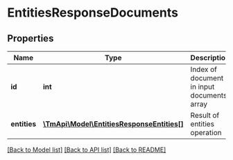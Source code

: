 # EntitiesResponseDocuments

## Properties
Name | Type | Description | Notes
------------ | ------------- | ------------- | -------------
**id** | **int** | Index of document in input documents array | [optional] 
**entities** | [**\TmApi\Model\EntitiesResponseEntities[]**](EntitiesResponseEntities.md) | Result of entities operation | [optional] 

[[Back to Model list]](../README.md#documentation-for-models) [[Back to API list]](../README.md#documentation-for-api-endpoints) [[Back to README]](../README.md)


